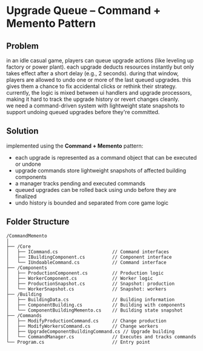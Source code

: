 # Upgrade Queue – Command + Memento Pattern

## Problem

in an idle casual game, players can queue upgrade actions (like leveling up factory or power plant). each upgrade deducts resources instantly but only takes effect after a short delay (e.g., 2 seconds). during that window, players are allowed to undo one or more of the last queued upgrades. this gives them a chance to fix accidental clicks or rethink their strategy.  
currently, the logic is mixed between ui handlers and upgrade processors, making it hard to track the upgrade history or revert changes cleanly.  
we need a command-driven system with lightweight state snapshots to support undoing queued upgrades before they're committed.

## Solution

implemented using the **Command + Memento** pattern:

- each upgrade is represented as a command object that can be executed or undone  
- upgrade commands store lightweight snapshots of affected building components  
- a manager tracks pending and executed commands  
- queued upgrades can be rolled back using undo before they are finalized  
- undo history is bounded and separated from core game logic

## Folder Structure

```
/CommandMemento
│
├── /Core
│   ├── ICommand.cs                    // Command interfaces
│   ├── IBuildingComponent.cs          // Component interface
│   └── IUndoableCommand.cs            // Command interface
├── /Components
│   ├── ProductionComponent.cs         // Production logic
│   ├── WorkerComponent.cs             // Worker logic
│   ├── ProductionSnapshot.cs          // Snapshot: production
│   └── WorkerSnapshot.cs              // Snapshot: workers
├── /Building
│   ├── BuildingData.cs                // Building information
│   ├── ComponentBuilding.cs           // Building with components
│   └── ComponentBuildingMemento.cs    // Building state snapshot
├── /Commands
│   ├── ModifyProductionCommand.cs     // Change production
│   ├── ModifyWorkersCommand.cs        // Change workers
│   ├── UpgradeComponentBuildingCommand.cs // Upgrade building
│   └── CommandManager.cs              // Executes and tracks commands
└── Program.cs                         // Entry point
```